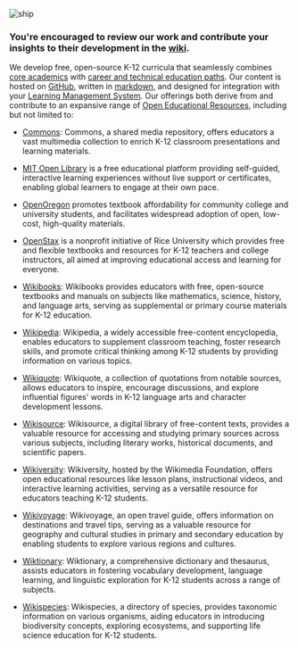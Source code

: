 ![ship](https://github.com/joone-org/curriculum.joone.org/assets/137654670/df1e49ea-0202-43fd-9c33-a7534594b515)<br>

### You're encouraged to review our work and contribute your insights to their development in the [wiki](https://github.com/joone-org/curriculum.joone.org/wiki).

We develop free, open-source K-12 curricula that seamlessly combines [core academics](https://github.com/joone-org/curriculum.joone.org/wiki/California-Graduation-Requirements) with [career and technical education paths](https://github.com/joone-org/curriculum.joone.org/wiki/Career-Technical-Education-(CTE)-Pathways). Our content is hosted on [GitHub](https://github.com/joone-org/intro-to-github), written in [markdown](https://github.com/joone-org/intro-to-markdown), and designed for integration with your [Learning Management System](https://en.wikipedia.org/wiki/Learning_management_system).  Our offerings both derive from and contribute to an expansive range of [Open Educational Resources](https://en.wikiversity.org/wiki/Open_Educational_Resources), including but not limited to:

* [Commons](https://commons.wikimedia.org/): Commons, a shared media repository, offers educators a vast multimedia collection to enrich K-12 classroom presentations and learning materials.

* [MIT Open Library](https://ocw.mit.edu/course-lists/open-learning-library/) is a free educational platform providing self-guided, interactive learning experiences without live support or certificates, enabling global learners to engage at their own pace.

* [OpenOregon](https://openoregon.pressbooks.pub/) promotes textbook affordability for community college and university students, and facilitates widespread adoption of open, low-cost, high-quality materials.

* [OpenStax](https://openstax.org/) is a nonprofit initiative of Rice University which provides free and flexible textbooks and resources for K-12 teachers and college instructors, all aimed at improving educational access and learning for everyone.

* [Wikibooks](https://www.wikibooks.org/): Wikibooks provides educators with free, open-source textbooks and manuals on subjects like mathematics, science, history, and language arts, serving as supplemental or primary course materials for K-12 education.

* [Wikipedia](https://www.wikipedia.org/): Wikipedia, a widely accessible free-content encyclopedia, enables educators to supplement classroom teaching, foster research skills, and promote critical thinking among K-12 students by providing information on various topics.

* [Wikiquote](https://www.wikiquote.org/): Wikiquote, a collection of quotations from notable sources, allows educators to inspire, encourage discussions, and explore influential figures' words in K-12 language arts and character development lessons.

* [Wikisource](https://www.wikisource.org/): Wikisource, a digital library of free-content texts, provides a valuable resource for accessing and studying primary sources across various subjects, including literary works, historical documents, and scientific papers.

* [Wikiversity](https://en.wikiversity.org/wiki/Open_Educational_Resources): Wikiversity, hosted by the Wikimedia Foundation, offers open educational resources like lesson plans, instructional videos, and interactive learning activities, serving as a versatile resource for educators teaching K-12 students.

* [Wikivoyage](https://www.wikivoyage.org/): Wikivoyage, an open travel guide, offers information on destinations and travel tips, serving as a valuable resource for geography and cultural studies in primary and secondary education by enabling students to explore various regions and cultures.

* [Wiktionary](https://www.wiktionary.org/): Wiktionary, a comprehensive dictionary and thesaurus, assists educators in fostering vocabulary development, language learning, and linguistic exploration for K-12 students across a range of subjects.

* [Wikispecies](https://species.wikimedia.org/): Wikispecies, a directory of species, provides taxonomic information on various organisms, aiding educators in introducing biodiversity concepts, exploring ecosystems, and supporting life science education for K-12 students.
